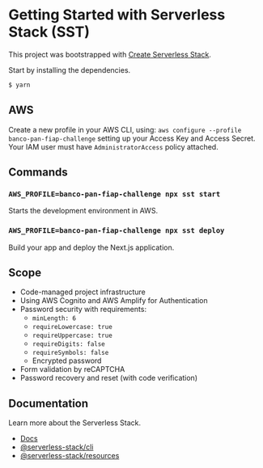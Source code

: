 # Getting Started with Serverless Stack (SST)

This project was bootstrapped with [Create Serverless Stack](https://docs.serverless-stack.com/packages/create-serverless-stack).

Start by installing the dependencies.

```bash
$ yarn
```

## AWS

Create a new profile in your AWS CLI, using: `aws configure --profile banco-pan-fiap-challenge` setting up your Access Key and Access Secret. Your IAM user must have `AdministratorAccess` policy attached.

## Commands

### `AWS_PROFILE=banco-pan-fiap-challenge npx sst start`

Starts the development environment in AWS.

### `AWS_PROFILE=banco-pan-fiap-challenge npx sst deploy`

Build your app and deploy the Next.js application.

## Scope

- Code-managed project infrastructure
- Using AWS Cognito and AWS Amplify for Authentication
- Password security with requirements:
  - `minLength: 6`
  - `requireLowercase: true`
  - `requireUppercase: true`
  - `requireDigits: false`
  - `requireSymbols: false`
  - Encrypted password
- Form validation by reCAPTCHA
- Password recovery and reset (with code verification)

## Documentation

Learn more about the Serverless Stack.

- [Docs](https://docs.serverless-stack.com)
- [@serverless-stack/cli](https://docs.serverless-stack.com/packages/cli)
- [@serverless-stack/resources](https://docs.serverless-stack.com/packages/resources)
